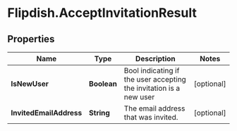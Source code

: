 # Flipdish.AcceptInvitationResult

## Properties

Name | Type | Description | Notes
------------ | ------------- | ------------- | -------------
**IsNewUser** | **Boolean** | Bool indicating if the user accepting the invitation is a new user | [optional] 
**InvitedEmailAddress** | **String** | The email address that was invited. | [optional] 


